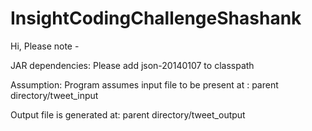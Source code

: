 # InsightCodingChallengeShashank
Hi,
Please note - 

JAR dependencies: 
Please add json-20140107 to classpath

Assumption: 
Program assumes input file to be present at : parent directory/tweet_input

Output file is generated at: parent directory/tweet_output

